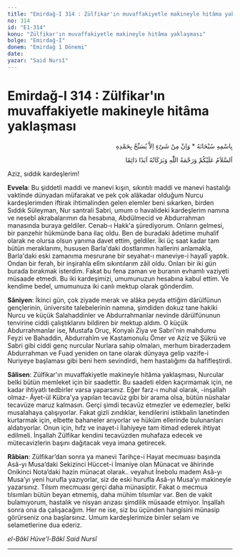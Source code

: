 ```yaml
---
title: "Emirdağ-I 314 : Zülfikar'ın muvaffakiyetle makineyle hitâma yaklaşması"
no: 314
id: "E1-314"
konu: "Zülfikar'ın muvaffakiyetle makineyle hitâma yaklaşması"
bolge: "Emirdağ-I"
donem: "Emirdağ 1 Dönemi"
date: 
yazar: "Said Nursî"
---
```


# Emirdağ-I 314 : Zülfikar'ın muvaffakiyetle makineyle hitâma yaklaşması

<p class="arabic" dir="rtl" title="Meal: “Subhân Allah’ın adıyla” * “Hiçbir şey yoktur ki O'nu hamd ile tesbih etmesin” [İsrâ 17:44]">بِاسْمِهِ سُبْحَانَهُ * وَاِنْ مِنْ شَىْءٍ اِلاَّ يُسَبِّحُ بِحَمْدِهِ</p>

<p class="arabic" dir="rtl" title="Meal: “Allah’ın selâmı, rahmeti ve bereketleri, ebedî ve dâimî olarak üzerinize olsun.”">اَلسَّلاَمُ عَلَيْكُمْ وَرَحْمَةُ اللّٰهِ وَبَرَكَاتُهُ اَبَدًا دَائِمًا</p>

Aziz, sıddık kardeşlerim!

**Evvela**: Bu şiddetli maddi ve manevi kışın, sıkıntılı maddi ve manevi hastalığı vaktinde dünyadan müfarakat ve pek çok alâkadar olduğum Nurcu kardeşlerimden iftirak ihtimalinden gelen elemler beni sıkarken, birden Sıddık Süleyman, Nur santrali Sabri, umum o havalideki kardeşlerim namına ve nesebî akrabalarımın da hesabına, Abdülmecid ve Abdurrahman manasında buraya geldiler. Cenab-ı Hakk'a şürediyorum. Onların gelmesi, bir panzehir hükmünde bana ilaç oldu. Ben de buradaki âdetime muhalif olarak ne olursa olsun yanıma davet ettim, geldiler. İki üç saat kadar tam bütün meraklarımı, hususen Barla'daki dostlarımın hallerini anlamakla, Barla'daki eski zamanıma mesrurane bir seyahat-ı maneviye-i hayalî yaptık. Ondan bir ferah, bir inşirahla elîm sıkıntılarım zâil oldu. Onları bir iki gün burada bırakmak isterdim. Fakat bu fena zaman ve buranın evhamlı vaziyeti müsaade etmedi. Bu iki kardeşimizi, umumunuzun hesabına kabul ettim. Ve kendime bedel, umumunuza iki canlı mektup olarak gönderdim.

**Sâniyen**: İkinci gün, çok ziyade merak ve alâka peyda ettiğim dârülfünun gençlerinin, üniversite talebelerinin namına, şimdiden dokuz tane hakiki Nurcu ve küçük Salahaddinler ve Abdurrahmanlar nevinde dârülfünunun tenvirine ciddi çalıştıklarını bildiren bir mektup aldım. O küçük Abdurrahmanlar ise, Mustafa Oruç, Konyalı Ziya ve Sabri'nin mahdumu Feyzi ve Bahaddin, Abdurrahîm ve Kastamonulu Ömer ve Aziz ve Şükrü ve Sabri gibi ciddi genç nurcular Nurlara sahip olmaları, merhum biraderzadem Abdurrahman ve Fuad yeniden on tane olarak dünyaya gelip vazife-i Nuriyeye başlaması gibi beni hem sevindirdi, hem hastalığımı da hafifleştirdi.

**Sâlisen**: Zülfikar'ın muvaffakiyetle makineyle hitâma yaklaşması, Nurcular belki bütün memleket için bir saadettir. Bu saadeti elden kaçırmamak için, ne kadar ihtiyatlı tedbirler varsa yaparsınız. Eğer farz-ı muhal olarak, -inşallah olmaz- Âyet-ül Kübra'ya yapılan tecavüz gibi bir arama olsa, bütün nüshalar tecavüze maruz kalmasın. Gerçi şimdi tecavüz etmezler ve edemezler, belki musalahaya çalışıyorlar. Fakat gizli zındıklar, kendilerini istikbalin lanetinden kurtarmak için, elbette bahaneler arıyorlar ve hüküm ellerinde bulunanları aldatıyorlar. Onun için, hıfz ve inayet-i İlahiyeye tam itimad ederek ihtiyat edilmeli. İnşallah Zülfikar kendini tecavüzden muhafaza edecek ve mütecavizlerin başını dağıtacak veya imana getirecek.

**Râbian**: Zülfikar’dan sonra ya manevi Tarihçe-i Hayat mecmuası başında Asâ-yı Musa’daki Sekizinci Hüccet-i İmaniye olan Münacat ve âhirinde Onikinci Nota’daki hazin münacat olarak.. veyahut İnebolu madem Asâ-yı Musa’yı yeni hurufla yazıyorlar, siz de eski hurufla Asâ-yı Musa’yı makineyle yazarsınız. Tılsım mecmuası gerçi daha münasiptir. Fakat o mecmua tılsımları bütün beyan etmemiş, daha mühim tılsımlar var. Ben de vakit bulamıyorum, hastalık ve nisyan arızası şimdilik müsaade etmiyor. İnşallah sonra ona da çalışacağım. Her ne ise, siz bu üçünden hangisini münasip görürseniz ona başlarsınız. Umum kardeşlerimize binler selam ve selametlerine dua ederiz.

*el-Bâkî Hüve’l-Bâkî*
*Said Nursî*

***
